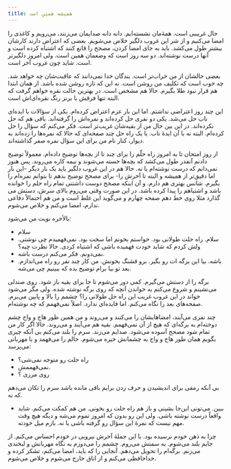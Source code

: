 ```yaml
---
title: همیشه همین است
---
```


حال غریببی است. همهٔ‌مان نشسته‌ایم. دانه دانه صدایمان می‌زنند، می‌رویم و کاغذی را امضا می‌کنیم و از شر این غروب دلگیر خلاص می‌شویم. بعضی که اعتراض دارند کارشان بیشتر طول می‌کشد. باید به جای امضا کردن، مصحح را قانع کنند که اشتباه کرده است و آنها درست نوشته‌اند. دو سه روز است که وضعمان همین است. ولی امروز دلگیرتر است. شاید چون غروب آخر است.

بعضی حالشان از من خراب‌تر است. بندگان خدا نمی‌دانند که عاقبت‌شان چه خواهد شد. چه خوب است که تکلیف من روشن است. نه این که تازه روشن شده باشد. از همان ابتدا هم قرار نبود طلا بگیرم. حالا هم مشخص است. در بهترین حالت نقره خواهم گرفت که البته تنها فرقش با برنز رنگ نقره‌ای‌اش است.

این چند روز اعتراضی نداشتم. اما این بار عزم اعتراض کرده‌ام. یکی از سؤالات با ایده‌ای ناب حل می‌شد. یکی دو نفری حل کرده‌اند و نمره‌اش را گرفته‌اند. باقی هم که حل نکرده‌اند. در این بین حال من از بقیه‌شان غریب‌تر است. فکر می‌کنم که سؤال را حل کرده‌ام. البته نه با آن ایدهٔ ناب. با یک راه حل چند صفحه‌ای که حالا که نمره‌ها را زده‌اند به دیوار، کنار نام من برای این سؤال نمره صفر گذاشته‌اند.

از روز امتحان تا به امروز راه حلّم را برای چند تا از بچه‌ها توضیح داده‌ام. معمولاً توضیح دادنم آنقدر طول می‌کشد که بچه‌ها خسته می‌شوند و نیمه کاره می‌روند. پس هنوز نمی‌دانم که درست نوشته‌ام یا نه. حالا هم در این غروب دلگیر باید یک بار دیگر -این بار اما دقیق‌تر از همیشه و البته تا آخرش را- برای مصحح توضیح بدهم تا بتوانم نمره‌ام را بگیرم. شانس بهتری هم دارم. و آن اینکه مصحح دوست داشتنی تمام راه حلم را خوانده باشد و اشتباهم را پیدا کرده باشد. در این صورت وقتی می‌روم بالای سرش، دستش می گذارد مثلا روی خط دهم صفحه چهارم و می‌گوید این غلط است و من هم احتمالاً دفاعی ندارم، امضا می‌کنم و خلاص می‌شوم.

بالأخره نوبت من می‌شود: 
- سلام 
- سلام. راه حلت طولانی بود. خواستم بخونم اما سخت بود. نمی‌فهمیدم چی نوشتی. ولش کردم که شاید خودت فهمیده باشی که اشتباه کردی. حالا نظرت چیه؟ 
- نمی‌دونم. فکر می‌کنم درست باشه. 
- باشه. بیا این برگه ات رو بگیر. برو قشنگ بخونش. من کار چند نفر رو راه می‌اندازم. بعد تو بیا برام توضیح بده که ببینیم چی می‌شه.

برگه را از دستش می‌گیرم. کمی دور می‌شوم تا جا برای بقیه باز شود. روی صندلی می‌نشینم و شروع می‌کنم به خواندن آنچه که روی برگه نوشته شده. ولی مگر می‌شود خواند در این غروب غریب این راه حل طولانی را؟ چشمم را بالا و پایین می‌برم. صفحه‌های بعد را نگاه می‌کنم. اما فایده‌ای ندارد. اصلاً نمی‌فهمم که چه نوشته‌ام.

چند نفری می‌آیند، امضاهایشان را می‌کنند و می‌روند و من همین طور هاج و واج چشم دوخته‌ام به برگه‌ای که هیچ از آن نمی‌فهمم. بقیه هم می‌آیند و می‌روند. حالا اگر کار من تمام شود مصحح آسوده می‌شود. صدایم می‌زند. سرم را بلند می‌کنم بی آنکه چیزی بگویم همان طور هاج و واج به چشمانش خیره می‌شوم. حالم را می‌فهمد و با مهربانی می‌پرسد: 
- راه حلت رو متوجه نمی‌شی؟ 
- نمی‌فهممش. 
- روی مرزی ؟

بی آنکه رمقی برای اندیشیدن و حرف زدن برایم باقی مانده باشد سرم را تکان می‌دهم که نه. 
- ببین. می‌تونی این‌جا بشینی و باز هم راه حلت رو بخونی. من هم کمکت می‌کنم. شاید واقعاً درست نوشته باشی. ولی این رو بدون که امروز تموم می‌شه و دیگه هیچ وقت مهم نیست که نمرهٔ این سؤال رو گرفته باشی یا نه. بازم میل خودته.

چرا به ذهن خودم نرسیده بود. با این جملهٔ آخرش نیرویی در خودم احساس می‌کنم. از جایم بلند می‌شوم. به سمتش می‌روم. چشمم را می‌دوزم به نگاه مهربانش و لبخندی می‌زنم. برگه‌ام را تحویل می‌دهم. آنجایی را که باید، امضا می‌کنم، تشکر کرده و خداحافظی می‌کنم و از اتاق خارج می‌شوم و خلاص می‌شوم.